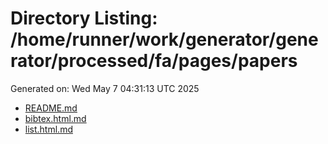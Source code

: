 # Directory Listing: /home/runner/work/generator/generator/processed/fa/pages/papers
Generated on: Wed May  7 04:31:13 UTC 2025

- [README.md](README.md)
- [bibtex.html.md](bibtex.html.md)
- [list.html.md](list.html.md)
